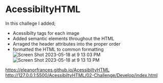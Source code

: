 # AcessibiltyHTML
In this challege I added;
- Acessibilty tags for each image 
- Added semantic elements throughout the HTML
- Arraged the header attributes into the proper order
- formatted the HTML to common formatting 
![Screen Shot 2023-05-18 at 9 13 03 PM](https://github.com/Eleanorfrances/AcessibiltyHTML/assets/125424832/e60cc61a-92b5-4c50-976c-5b319f3e20cd)
![Screen Shot 2023-05-18 at 9 13 13 PM](https://github.com/Eleanorfrances/AcessibiltyHTML/assets/125424832/21d91471-6076-4b83-8e65-575c95d8b45b)

https://eleanorfrances.github.io/AcessibiltyHTML
http://127.0.0.1:5500/AcessibiltyHTML/02-Challenge/Develop/index.html
